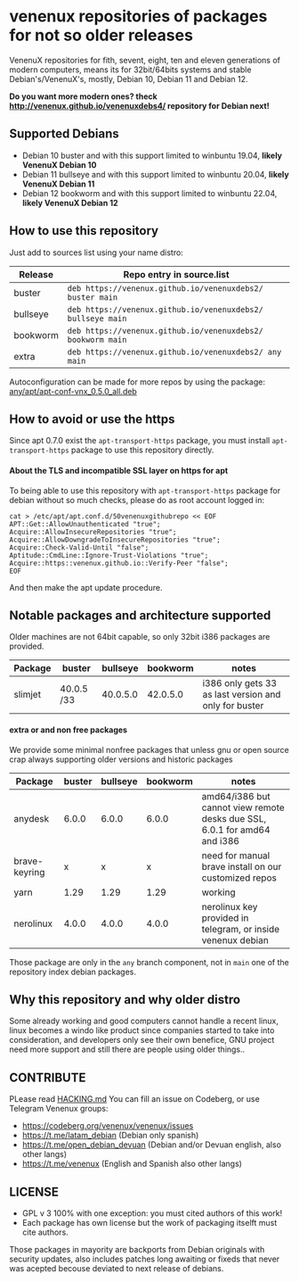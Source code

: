 # venenux repositories of packages for not so older releases

VenenuX repositories for fith, sevent, eight, ten and eleven generations of modern computers, means 
its for 32bit/64bits systems and stable Debian's/VenenuX's, mostly, Debian 10, Debian 11 and Debian 12.

**Do you want more modern ones? theck http://venenux.github.io/venenuxdebs4/ repository for Debian next!**

## Supported Debians

* Debian 10 buster and with this support limited to winbuntu 19.04, **likely VenenuX Debian 10**
* Debian 11 bullseye and with this support limited to winbuntu 20.04, **likely VenenuX Debian 11**
* Debian 12 bookworm and with this support limited to winbuntu 22.04, **likely VenenuX Debian 12**

## How to use this repository

Just add to sources list using your name distro:

| Release  | Repo entry in source.list |
| -------- | ------------------------------------------------------------- |
| buster   | `deb https://venenux.github.io/venenuxdebs2/ buster main`    |
| bullseye | `deb https://venenux.github.io/venenuxdebs2/ bullseye main`    |
| bookworm | `deb https://venenux.github.io/venenuxdebs2/ bookworm main`   |
| extra    | `deb https://venenux.github.io/venenuxdebs2/ any main`       |

Autoconfiguration can be made for more repos by using the package: [any/apt/apt-conf-vnx_0.5.0_all.deb](any/apt/apt-conf-vnx_0.5.0_all.deb)

## How to avoid or use the https

Since apt 0.7.0 exist the `apt-transport-https` package,
you must install  `apt-transport-https` package to use this repository directly.

#### About the TLS and incompatible SSL layer on https for apt

To being able to use this repository with `apt-transport-https` package for debian without so much checks, 
please do as root account logged in:

```
cat > /etc/apt/apt.conf.d/50venenuxgithubrepo << EOF
APT::Get::AllowUnauthenticated "true";
Acquire::AllowInsecureRepositories "true";
Acquire::AllowDowngradeToInsecureRepositories "true";
Acquire::Check-Valid-Until "false";
Aptitude::CmdLine::Ignore-Trust-Violations "true";
Acquire::https::venenux.github.io::Verify-Peer "false";
EOF
```

And then make the apt update procedure.

## Notable packages and architecture supported

Older machines are not 64bit capable, so only 32bit i386 packages are provided.

| Package            | buster     | bullseye   | bookworm   | notes    |
| ------------------ | ---------- | ---------- | ---------- | -------- |
| slimjet            | 40.0.5 /33 | 40.0.5.0   | 42.0.5.0   | i386 only gets 33 as last version and only for buster |

#### extra or and non free packages

We provide some minimal nonfree packages that unless gnu or open source crap 
always supporting older versions and historic packages


| Package            | buster     | bullseye   | bookworm   | notes    |
| ------------------ | ---------- | ---------- | ---------- | -------- |
| anydesk            | 6.0.0      | 6.0.0      | 6.0.0      | amd64/i386 but cannot view remote desks due SSL, 6.0.1 for amd64 and i386 |
| brave-keyring      |   x        |     x      |     x      | need for manual brave install on our customized repos  |
| yarn               |  1.29      | 1.29       | 1.29       | working    |
| nerolinux          | 4.0.0      | 4.0.0      | 4.0.0      | nerolinux key provided in telegram, or inside venenux debian |

Those package are only in the `any` branch component, not in `main` one of the repository index debian packages.

##  Why this repository and why older distro

Some already working and good computers cannot handle a recent linux, 
linux becomes a windo like product since companies started to take into consideration, 
and developers only see their own benefice, GNU project need more support 
and still there are people using older things..

## CONTRIBUTE

PLease read [HACKING.md](HACKING.md) You can fill an issue on Codeberg, or use Telegram Venenux groups:

* https://codeberg.org/venenux/venenux/issues
* https://t.me/latam_debian (Debian only spanish)
* https://t.me/open_debian_devuan (Debian and/or Devuan english, also other langs)
* https://t.me/venenux (English and Spanish also other langs)

## LICENSE

* GPL v 3 100% with one exception: you must cited authors of this work!
* Each package has own license but the work of packaging itselft must cite authors.

Those packages in mayority are backports from Debian originals with security updates, 
also includes patches long awaiting or fixeds that never was acepted becouse deviated to next release of debians.
